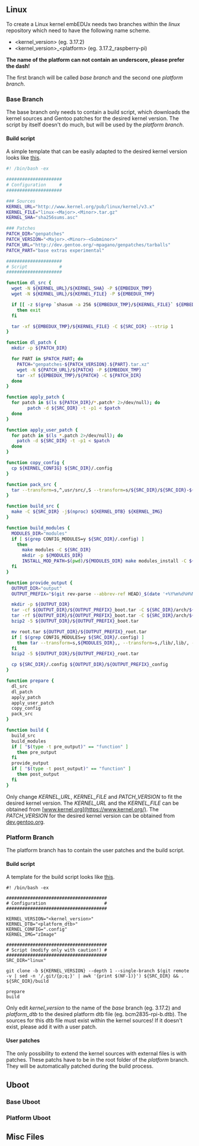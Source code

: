 ## Linux

To create a Linux kernel embEDUx needs two branches within the *linux*
repository which need to have the following name scheme.

* \<kernel\_version> (eg. 3.17.2)
* \<kernel\_version>\_\<platform\> (eg. 3.17.2_raspberry-pi)

**The name of the platform can not contain an underscore, please prefer the
dash!**

The first branch will be called *base branch* and the second one *platform
branch*.

### Base Branch

The base branch only needs to contain a build script, which downloads the kernel
sources and Gentoo patches for the desired kernel version. The script by itself
doesn't do much, but will be used by the *platform branch*. 

#### Build script

A simple template that can be easily adapted to the desired kernel version looks
like [this](template/base_build). 

```bash
#! /bin/bash -ex

#####################
# Configuration     #
#####################

### Sources
KERNEL_URL="http://www.kernel.org/pub/linux/kernel/v3.x"
KERNEL_FILE="linux-<Major>.<Minor>.tar.gz"
KERNEL_SHA="sha256sums.asc"

### Patches
PATCH_DIR="genpatches"
PATCH_VERSION="<Major>.<Minor>-<Subminor>"
PATCH_URL="http://dev.gentoo.org/~mpagano/genpatches/tarballs"
PATCH_PART="base extras experimental"

#####################
# Script            #
#####################

function dl_src {
  wget -N ${KERNEL_URL}/${KERNEL_SHA} -P ${EMBEDUX_TMP}
  wget -N ${KERNEL_URL}/${KERNEL_FILE} -P ${EMBEDUX_TMP}

  if [[ -z $(grep `shasum -a 256 ${EMBEDUX_TMP}/${KERNEL_FILE}` ${EMBEDUX_TMP}/${KERNEL_SHA}) ]]
    then exit
  fi

  tar -xf ${EMBEDUX_TMP}/${KERNEL_FILE} -C ${SRC_DIR} --strip 1
}

function dl_patch {
  mkdir -p ${PATCH_DIR}

  for PART in $PATCH_PART; do
    PATCH="genpatches-${PATCH_VERSION}.${PART}.tar.xz"
    wget -N ${PATCH_URL}/${PATCH} -P ${EMBEDUX_TMP}
    tar -xf ${EMBEDUX_TMP}/${PATCH} -C ${PATCH_DIR}
  done
}

function apply_patch {
  for patch in $(ls ${PATCH_DIR}/*.patch* 2>/dev/null); do
        patch -d ${SRC_DIR} -t -p1 < $patch
  done
}

function apply_user_patch {
  for patch in $(ls *.patch 2>/dev/null); do
    patch -d ${SRC_DIR} -t -p1 < $patch
  done
}

function copy_config {
  cp ${KERNEL_CONFIG} ${SRC_DIR}/.config
}

function pack_src {
  tar --transform=s,^,usr/src/,S --transform=s/${SRC_DIR}/${SRC_DIR}-${KERNEL_VERSION}-embedux/ --exclude=.git -cf root.tar ${SRC_DIR}
}

function build_src {
  make -C ${SRC_DIR} -j$(nproc) ${KERNEL_DTB} ${KERNEL_IMG}
}

function build_modules {
  MODULES_DIR="modules"
  if [ $(grep CONFIG_MODULES=y ${SRC_DIR}/.config) ]
    then
      make modules -C ${SRC_DIR}
      mkdir -p ${MODULES_DIR}
      INSTALL_MOD_PATH=$(pwd)/${MODULES_DIR} make modules_install -C ${SRC_DIR}
  fi
}

function provide_output {
  OUTPUT_DIR="output"
  OUTPUT_PREFIX="$(git rev-parse --abbrev-ref HEAD)_$(date '+%Y%m%d%H%M%S')_$(git rev-parse --short HEAD)"

  mkdir -p ${OUTPUT_DIR}
  tar -cf ${OUTPUT_DIR}/${OUTPUT_PREFIX}_boot.tar -C ${SRC_DIR}/arch/${ARCH}/boot ${KERNEL_IMG}
  tar -rf ${OUTPUT_DIR}/${OUTPUT_PREFIX}_boot.tar -C ${SRC_DIR}/arch/${ARCH}/boot/dts ${KERNEL_DTB}
  bzip2 -5 ${OUTPUT_DIR}/${OUTPUT_PREFIX}_boot.tar

  mv root.tar ${OUTPUT_DIR}/${OUTPUT_PREFIX}_root.tar
  if [ $(grep CONFIG_MODULES=y ${SRC_DIR}/.config) ]
    then tar --transform=s,${MODULES_DIR},, --transform=s,/lib/,lib/, -rf ${OUTPUT_DIR}/${OUTPUT_PREFIX}_root.tar ${MODULES_DIR}
  fi
  bzip2 -5 ${OUTPUT_DIR}/${OUTPUT_PREFIX}_root.tar

  cp ${SRC_DIR}/.config ${OUTPUT_DIR}/${OUTPUT_PREFIX}_config
}

function prepare {
  dl_src
  dl_patch
  apply_patch
  apply_user_patch
  copy_config
  pack_src
}

function build {
  build_src
  build_modules
  if [ "$(type -t pre_output)" == "function" ]
    then pre_output
  fi
  provide_output
  if [ "$(type -t post_output)" == "function" ]
    then post_output
  fi
}
```

Only change *KERNEL_URL*, *KERNEL_FILE* and *PATCH_VERSION* to fit
the desired kernel version. The *KERNEL_URL* and the *KERNEL_FILE* can be
obtained from [www.kernel.org](https://www.kernel.org/). The *PATCH_VERSION* for
the desired kernel version can be obtained from
[dev.gentoo.org](dev.gentoo.org/~mpagano/genpatches/tarballs/).

### Platform Branch

The platform branch has to contain the user patches and the build script.

#### Build script
A template for the build script looks like [this](template/platform_build).

```
#! /bin/bash -ex

######################################
# Configuration                      #                    
######################################

KERNEL_VERSION="<kernel_version>"
KERNEL_DTB="<platform_dtb>"
KERNEL_CONFIG=".config"
KERNEL_IMG="zImage"

######################################
# Script (modify only with caution!) #
######################################
SRC_DIR="linux"

git clone -b ${KERNEL_VERSION} --depth 1 --single-branch $(git remote -v | sed -n '/.git/{p;q;}' | awk '{print $(NF-1)}') ${SRC_DIR} && . ${SRC_DIR}/build

prepare
build

```

Only edit *kernel_version* to the name of the *base* branch (eg. 3.17.2) and
*platform_dtb* to the desired platform dtb file (eg. bcm2835-rpi-b.dtb). The
sources for this dtb file must exist within the kernel sources! If it doesn't
exist, please add it with a user patch.


#### User patches

The only possibility to extend the kernel sources with external files is with
patches. These patchs have to be in the root folder of the *platform* branch.
They will be automatically patched during the build process.

## Uboot

### Base Uboot
### Platform Uboot

## Misc Files

